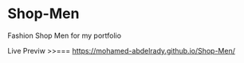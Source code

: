 # Shop-Men

Fashion Shop Men for my portfolio

Live Previw >>=== https://mohamed-abdelrady.github.io/Shop-Men/
